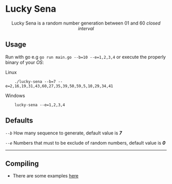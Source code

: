 # Lucky Sena

<p align="center">Lucky Sena is a random number generation between 01 and 60 <i>closed interval</i></p>

## Usage

Run with go e.g `go run main.go --b=10 --e=1,2,3,4` or execute the properly binary of your *OS*:

Linux

        ./lucky-sena --b=7 --e=2,16,19,31,43,60,27,35,39,50,59,5,10,29,34,41

Windows

        lucky-sena --e=1,2,3,4


## Defaults

*`--b`* How many sequence to generate, default value is ***7***

*`--e`* Numbers that must to be exclude of random numbers, default value is ***0***

---

## Compiling

- There are some examples [here](run-example.sh)
